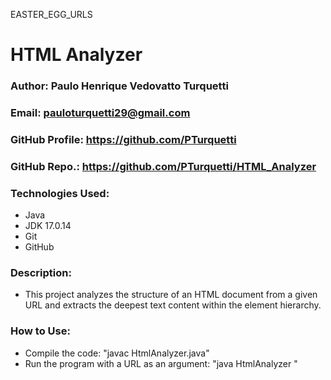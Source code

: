 EASTER_EGG_URLS

# HTML Analyzer

### Author: Paulo Henrique Vedovatto Turquetti  
### Email: pauloturquetti29@gmail.com  
### GitHub Profile: https://github.com/PTurquetti  
### GitHub Repo.: https://github.com/PTurquetti/HTML_Analyzer  

### Technologies Used:
  - Java
  - JDK 17.0.14
  - Git
  - GitHub

### Description: 
  - This project analyzes the structure of an HTML document from a given URL and extracts the deepest text content within the element hierarchy.

### How to Use:
  - Compile the code: "javac HtmlAnalyzer.java"
  - Run the program with a URL as an argument: "java HtmlAnalyzer <URL>"

